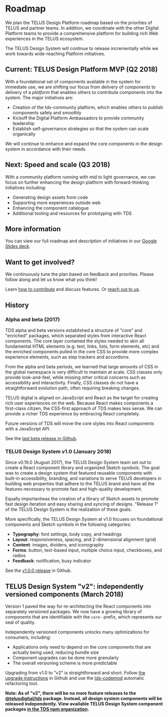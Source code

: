 # Roadmap

We plan the TELUS Design Platform roadmap based on the priorities of TELUS and partner teams. In addition, we coordinate with
the other Digital Platform teams to provide a comprehensive platform for building rich Web experiences in the TELUS ecosystem.

The TELUS Design System will continue to release incrementally while we work towards wide-reaching Platform initiatives.

## Current: TELUS Design Platform MVP (Q2 2018)

With a foundational set of components available in the system for immediate use, we are shifting our focus from delivery of
_components_ to delivery of a _platform_ that enables others to contribute components into the system. The major initiatives are:

* Creation of the tds-community platform, which enables others to publish components safely and smoothly
* Kickoff the Digital Platform Ambassadors to provide community leadership
* Establish self-governance strategies so that the system can scale organically

We will continue to enhance and expand the core components in the design system in accordance with their needs.

## Next: Speed and scale (Q3 2018)

With a community platform running with mid to light governance, we can focus
on further enhancing the design platform with forward-thinking initiatives including:

* Generating design assets from code
* Supporting more experiences outside web
* Enhancing the component catalogue
* Additional tooling and resources for prototyping with TDS

## More information

You can view our full roadmap and description of initiatives in our [Google Slides deck](https://docs.google.com/presentation/d/1Tw062DhhKKLnasgEzkoA-UHnj3qp7iRATNmiwLG7kzA/edit?usp=sharing).

## Want to get involved?

We continuously tune the plan based on feedback and priorities. Please follow along and let us know what you think!

Learn [how to contribute](./contributing/contributing.md) and discuss features. Or [reach out to us](contact.md).

## History

### Alpha and beta (2017)

TDS alpha and beta versions established a structure of "core" and "enriched" packages, which separated styles from interactive React
components. The core layer contained the styles needed to skin all fundamental HTML elements (e.g. text, links, lists,
form elements, etc) and the enriched components pulled in the core CSS to provide more complex experience elements, such
as step trackers and accordions.

From the alpha and beta periods, we learned that large amounts of CSS in the global namespace is very difficult to maintain
at scale. CSS classes only provide look-and-feel, while missing other critical concerns such as accessibility and interactivity.
Finally, CSS classes do not have a straightforward evolution path, often requiring breaking changes.

TELUS digital is aligned on JavaScript and React as the target for creating rich user experiences on the web. Because React
makes components a first-class citizen, the CSS-first approach of TDS makes less sense. We can provide a richer
TDS experience by embracing React completely.

Future versions of TDS will move the core styles into React components with a JavaScript API.

See the [last beta release in Github](https://github.com/telusdigital/tds-core/releases/v0.34.0).

### TELUS Design System v1.0 (January 2018)

Since v0.19.0 (August 2017), the TELUS Design System team set out to create a React component library and organized Sketch symbols. The goal
was to create a design system that featured reusable components with built-in accessibility, branding, and variations to serve
TELUS developers in building web properties that adhere to the TELUS brand and have all the features necessary to promote fast
and high-quality development.

Equally importantwas the creation of a library of Sketch assets to promote fast design iteration and easy sharing and syncing of designs.
"Release 1" of the TELUS Design System is the realization of these goals.

More specifically, the TELUS Design System at v1.0 focuses on foundational components and Sketch symbols in the following categories:

* **Typography**: font settings, body copy, and headings
* **Layout**: responsiveness, spacing, and 2-dimensional alignment (grid)
* **Content**: images, dividers, and iconography
* **Forms**: button, text-based input, multiple choice input, checkboxes, and radios
* **Feedback**: notification, busy indicator

See the [v1.0.0 release](https://github.com/telusdigital/tds-core/releases/v1.0.0) in Github.

## TELUS Design System "v2": independently versioned components (March 2018)

Version 1 paved the way for re-architecting the React components into separately versioned packages. We now have a growing library
of components that are identifiable with the `core-` prefix, which represents our seal of quality.

Independently versioned components unlocks many optimizations for consumers, including:

* Applications only need to depend on the core components that are actually being used, reducing bundle size
* Component upgrades can be done more granularly
* The overall versioning scheme is more predictable

Upgrading from v1.0 to "v2" is straightforward and short. Follow [the upgrade instructions](https://github.com/telusdigital/tds-core/releases/v2.0.0) in
Github and use the [tds-codemod](https://github.com/telusdigital/tds-codemod) automatic refactoring tool.

**Note: As of "v2", there will be no more feature releases to the [@telusdigital/tds](https://www.npmjs.com/package/@telusdigital/tds) package.
Instead, all design system components will be released independently. View available TELUS Design System component packages
[in the TDS npm organization](https://www.npmjs.com/org/tds).**
